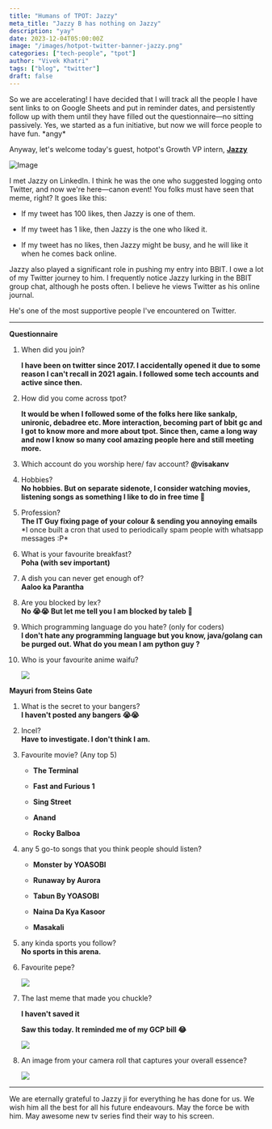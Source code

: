 ```yaml
---
title: "Humans of TPOT: Jazzy"
meta_title: "Jazzy B has nothing on Jazzy"
description: "yay"
date: 2023-12-04T05:00:00Z
image: "/images/hotpot-twitter-banner-jazzy.png"
categories: ["tech-people", "tpot"]
author: "Vivek Khatri"
tags: ["blog", "twitter"]
draft: false
---
```


So we are accelerating! I have decided that I will track all the people I have sent links to on Google Sheets and put in reminder dates, and persistently follow up with them until they have filled out the questionnaire—no sitting passively. Yes, we started as a fun initiative, but now we will force people to have fun. \*angy\*

Anyway, let's welcome today's guest, hotpot's Growth VP intern, [**Jazzy**](https://x.com/chaotic_jazzy?s=20)

![Image](https://pbs.twimg.com/profile_images/1726314574939664384/PRPKuwtA_400x400.jpg)

I met Jazzy on LinkedIn. I think he was the one who suggested logging onto Twitter, and now we're here—canon event! You folks must have seen that meme, right? It goes like this:

* If my tweet has 100 likes, then Jazzy is one of them.
    
* If my tweet has 1 like, then Jazzy is the one who liked it.
    
* If my tweet has no likes, then Jazzy might be busy, and he will like it when he comes back online.
    

Jazzy also played a significant role in pushing my entry into BBIT. I owe a lot of my Twitter journey to him. I frequently notice Jazzy lurking in the BBIT group chat, although he posts often. I believe he views Twitter as his online journal.

He's one of the most supportive people I've encountered on Twitter.

---

**Questionnaire**

1. When did you join?
    
    **I have been on twitter since 2017. I accidentally opened it due to some reason I can't recall in 2021 again. I followed some tech accounts and active since then.**
    
2. How did you come across tpot?
    
    **It would be when I followed some of the folks here like sankalp, unironic, debadree etc. More interaction, becoming part of bbit gc and I got to know more and more about tpot. Since then, came a long way and now I know so many cool amazing people here and still meeting more.**
    
3. Which account do you worship here/ fav account? **@visakanv**
    
4. Hobbies?  
    **No hobbies. But on separate sidenote, I consider watching movies, listening songs as something I like to do in free time 🤪**
    
5. Profession?  
    **The IT Guy fixing page of your colour & sending you annoying emails** \*I once built a cron that used to periodically spam people with whatsapp messages :P\*
    
6. What is your favourite breakfast?  
    **Poha (with sev important)**
    
7. A dish you can never get enough of?  
    **Aaloo ka Parantha**
    
8. Are you blocked by lex?  
    **No 😭😭 But let me tell you I am blocked by taleb 🥹**
    
9. Which programming language do you hate? (only for coders)  
    **I don't hate any programming language but you know, java/golang can be purged out. What do you mean I am python guy ?**
    
10. Who is your favourite anime waifu?
    

    ![](https://lh7-us.googleusercontent.com/-URWQ4sdUdrZ5BD2nwTS9YKcyMtVhtejtlSFEcXHMTHwNf4S86QBnI0hak4NBmfcuO8G2KJHA_rsgwBd3YSSX9xkIGJLVcAcZxsRk_8wpY9PHMF_7OgoWH6GRiNstlAR857He4V_Fi3xORITQ4ASuOs)

**Mayuri from Steins Gate**

1. What is the secret to your bangers?  
    **I haven't posted any bangers 😭😭**
    
2. Incel?  
    **Have to investigate. I don't think I am.**
    
3. Favourite movie? (Any top 5)
    
    * **The Terminal**
        
    * **Fast and Furious 1**
        
    * **Sing Street**
        
    * **Anand**
        
    * **Rocky Balboa**
        
4. any 5 go-to songs that you think people should listen?
    
    * **Monster by YOASOBI**
        
    * **Runaway by Aurora**
        
    * **Tabun By YOASOBI**
        
    * **Naina Da Kya Kasoor**
        
    * **Masakali**
        
5. any kinda sports you follow?  
    **No sports in this arena.**
    
6. Favourite pepe?
    
    ![](https://lh7-us.googleusercontent.com/VwW2-LwoSOJqKGYwruYShwnrAFSDKo_SU_KkpJUk-XM4iDXd-znJ8U1Jy-nat95NHB2z2LWCm114TmXEkol48Klb8Gq6dLbQLYYwUZMQnjHxU4voRU5Yb45aicBl9JJapc5VHzyfLiXUC9AIuuM6Wdc)
    
7. The last meme that made you chuckle?
    
    **I haven't saved it**
    
    **Saw this today. It reminded me of my GCP bill 😂**
    

    ![](https://lh7-us.googleusercontent.com/YM7ajWpNQI6HlKi-4gdpLKyVooSK1UrJzSkVuqFh4C05gPSdENfnKHqbeLHmcKLt5ze-mUxVNhaE1kaNeWJe3NyaHtfY5787hfz017YZ-zQPj_6eC5_hkB2YQKpox61oeRZ3Pn_WWfpxEeOHbLcGqKU)

1. An image from your camera roll that captures your overall essence?
    
    ![](https://cdn.hashnode.com/res/hashnode/image/upload/v1701668669052/7102ea8e-0960-40ad-a724-eb3f222578f9.jpeg)
    

---

We are eternally grateful to Jazzy ji for everything he has done for us. We wish him all the best for all his future endeavours. May the force be with him. May awesome new tv series find their way to his screen.